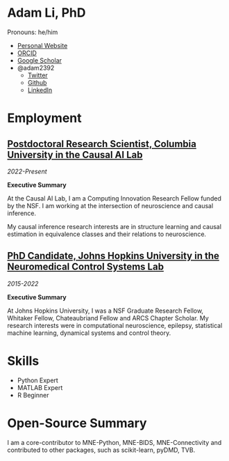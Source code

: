 # Adam Li, PhD

Pronouns: he/him

- [Personal Website](http://adam2392.github.io)
- [ORCID](https://orcid.org/0000-0001-8421-365X)
- [Google Scholar](https://scholar.google.com/citations?user=KxY17KcAAAAJ&hl=en)
- @adam2392
  - [Twitter](https://twitter.com/adam2392)
  - [Github](https://github.com/adam2392/)
  - [LinkedIn](https://www.linkedin.com/in/adam2392/)

# Employment

## [Postdoctoral Research Scientist, Columbia University in the Causal AI Lab](https://github.com/adam2392/adam2392/blob/master/causalailab.md)
*2022-Present*

__Executive Summary__
<!-- remember to update corresponding page -->
At the Causal AI Lab, I am a Computing Innovation Research Fellow funded by the NSF. I am working at the intersection of neuroscience and causal inference.

My causal inference research interests are in structure learning and causal estimation in equivalence classes and their relations to neuroscience.

## [PhD Candidate, Johns Hopkins University in the Neuromedical Control Systems Lab](https://github.com/adam2392/adam2392/blob/master/phd.md)
*2015-2022*

__Executive Summary__
<!-- remember to update corresponding page -->
At Johns Hopkins University, I was a NSF Graduate Research Fellow, Whitaker Fellow, Chateaubriand Fellow and ARCS Chapter Scholar. My research interests were in computational neuroscience, epilepsy, statistical machine learning, dynamical systems and control theory.

# Skills

- Python Expert
- MATLAB Expert
- R Beginner

# Open-Source Summary

I am a core-contributor to MNE-Python, MNE-BIDS, MNE-Connectivity and contributed to other packages, such as scikit-learn, pyDMD, TVB.